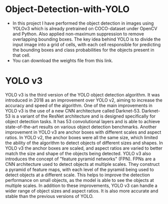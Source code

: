 # Object-Detection-with-YOLO
- In this project I have performed the object detection in images using YOLOv3 which is already pretrained on COCO-dataset under OpenCV and Python. Also applied non-maximum suppression to remove overlapping bounding boxes. The key idea behind YOLO is to divide the input image into a grid of cells, with each cell responsible for predicting the bounding boxes and class probabilities for the objects present in that cell.
-  You can download the weights file from this link.

# YOLO v3
YOLO v3 is the third version of the YOLO object detection algorithm. It was introduced in 2018 as an improvement over YOLO v2, aiming to increase the accuracy and speed of the algorithm.
One of the main improvements in YOLO v3 is the use of a new CNN architecture called Darknet-53. Darknet-53 is a variant of the ResNet architecture and is designed specifically for object detection tasks. It has 53 convolutional layers and is able to achieve state-of-the-art results on various object detection benchmarks.
Another improvement in YOLO v3 are anchor boxes with different scales and aspect ratios. In YOLO v2, the anchor boxes were all the same size, which limited the ability of the algorithm to detect objects of different sizes and shapes. In YOLO v3 the anchor boxes are scaled, and aspect ratios are varied to better match the size and shape of the objects being detected.
YOLO v3 also introduces the concept of "feature pyramid networks" (FPN). FPNs are a CNN architecture used to detect objects at multiple scales. They construct a pyramid of feature maps, with each level of the pyramid being used to detect objects at a different scale. This helps to improve the detection performance on small objects, as the model is able to see the objects at multiple scales.
In addition to these improvements, YOLO v3 can handle a wider range of object sizes and aspect ratios. It is also more accurate and stable than the previous versions of YOLO.

